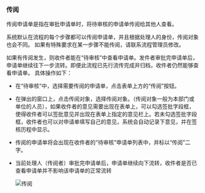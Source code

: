 ﻿
### 传阅
传阅申请单是指在审批申请单时，将待审核的申请单传阅给其他人查看。    

系统默认在流程的每个步骤都可以传阅申请单，并且根据处理人的身份，传阅对象也会不同。 如果有特殊要求在某一步骤不能传阅，请联系流程管理员修改。   

如果有传阅发生，则收件者能在“待审核”中查看申请单。发件者审批完申请单后，申请单继续往下一步流转。即便此流程已先行流传完成并归档，收件者仍然能够查看申请单。
具体操作如下：

- 在“待审核”中，选择需要传阅的申请单，点击表单上方的“传阅”按钮。		
- 在弹出的窗口上，点击传阅对象，选择传阅对象。（传阅对象一般为本部门或单位的人员），如果收件者的意见需要出现在表单上，可以勾选签批字段框，使得收件者可以签批意见并出现在表单上指定的意见栏上。若未勾选签批字段框，收件者也可以对申请单填写自己的意见，系统会自动记录下意见，并在签核历程中显示。
- 传阅的申请单将会出现在收件者的“待审核”申请单列表中，并标以“传阅”二字。
- 当前处理人（传阅者）审批完申请单后，申请单继续向下流转，收件者是否已查看申请单并不影响该申请单的正常流转
 
    ![传阅](images/传阅.png)
